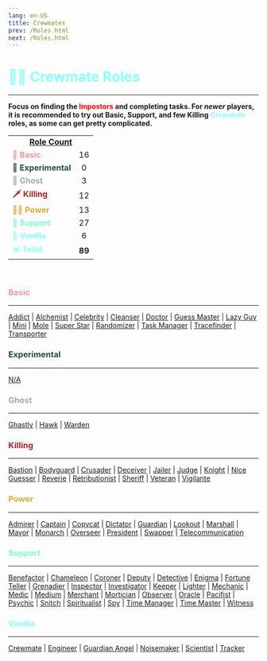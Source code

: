 ```yaml
---
lang: en-US
title: Crewmates
prev: /Roles.html
next: /Roles.html
---
```


# <font color="#8cffff">🦸‍♂️ <b>Crewmate Roles</b></font>
---

<b>Focus on finding the <font color=red>Impostors</font> and completing tasks. For <i>newer</i> players, it is recommended to try out Basic, Support, and few Killing <font color=#8cffff>Crewmate</font> roles, as some can get pretty complicated.</b><br>

<table>
<tr>
<td colspan="2" align="center"><b><u>Role Count</u></b></td>
</tr>
<tr>
<td><font color=#e69c9c><b>🧒 Basic</b></font></td>
<td align="center">16</td>
</tr>

<tr>
<td><font color=#224c4d><b>🚧 Experimental</b></font></td>
<td align="center">0</td>
</tr>

<tr>
<td><font color=#9bacb2><b>👻 Ghost</b></font></td>
<td align="center">3</td>
</tr>

<tr>
<td><font color=#b22222><b>🗡️ Killing</b></font></td>
<td align="center">12</td>
</tr>

<tr>
<td><font color=#d4af37><b>🧑‍⚖️ Power</b></font></td>
<td align="center">13</td>
</tr>

<tr>
<td><font color=#7fffd4><b>🏥 Support</b></font></td>
<td align="center">27</td>
</tr>

<tr>
<td><font color=#8cffff><b>🍦 Vanilla</b></font></td>
<td align="center">6</td>
</tr>

<tr>
<td><font color=#8cffff><b>📊 Total:</b></font></td>
<td align="center"><b>89</b></td>
</tr>

</table>
<br>

### <font color=#e69c9c><b>Basic</b></font>
---
[Addict](/options/Crewmates/Basic/Addict.html) | [Alchemist](/options/Crewmates/Basic/Alchemist.html) | [Celebrity](/options/Crewmates/Basic/Celebrity.html) | [Cleanser](/options/Crewmates/Basic/Cleanser.html) | [Doctor](/options/Crewmates/Basic/Doctor.html) | [Guess Master](/options/Crewmates/Basic/GuessMaster.html) | [Lazy Guy](/options/Crewmates/Basic/LazyGuy.html) | [Mini](/options/Crewmates/Basic/Mini.html) | [Mole](/options/Crewmates/Basic/Mole.html) | [Super Star](/options/Crewmates/Basic/SuperStar.html) | [Randomizer](/options/Crewmates/Basic/Randomizer.html) | [Task Manager](/options/Crewmates/Basic/TaskManager.html) | [Tracefinder](/options/Crewmates/Basic/Tracefinder.html) | [Transporter](/options/Crewmates/Basic/Transporter.html)
<br>

### <font color=#224c4d><b>Experimental</b></font>
---
[N/A](#)

### <font color=#9bacb2><b>Ghost</b></font>
---
[Ghastly](/options/Crewmates/Ghost/Ghastly.html) | [Hawk](/options/Crewmates/Ghost/Hawk.html) | [Warden](/options/Crewmates/Ghost/Warden.html)

### <font color=#b22222><b>Killing</b></font>
---
[Bastion](/options/Crewmates/Killing/Bastion.html) | [Bodyguard](/options/Crewmates/Killing/Bodyguard.html) | [Crusader](/options/Crewmates/Killing/Crusader.html) | [Deceiver](/options/Crewmates/Killing/Deceiver.html) | [Jailer](/options/Crewmates/Killing/Jailer.html) | [Judge](/options/Crewmates/Killing/Judge.html) | [Knight](/options/Crewmates/Killing/Knight.html) | [Nice Guesser](/options/Crewmates/Killing/NiceGuesser.html) | [Reverie](/options/Crewmates/Killing/Reverie.html) | [Retributionist](/options/Crewmates/Killing/Retributionist.html) | [Sheriff](/options/Crewmates/Killing/Sheriff.html) | [Veteran](/options/Crewmates/Killing/Veteran.html) | [Vigilante](/options/Crewmates/Killing/Vigilante.html)
<br>

### <font color=#d4af37><b>Power</b></font>
---
[Admirer](/options/Crewmates/Power/Admirer.html) | [Captain](/options/Crewmates/Power/Captain.html) | [Copycat](/options/Crewmates/Power/Copycat.html) | [Dictator](/options/Crewmates/Power/Dictator.html) | [Guardian](/options/Crewmates/Power/Guardian.html) | [Lookout](/options/Crewmates/Power/Lookout.html) | [Marshall](/options/Crewmates/Power/Marshall.html) | [Mayor](/options/Crewmates/Power/Mayor.html) | [Monarch](/options/Crewmates/Power/Monarch.html) | [Overseer](/options/Crewmates/Power/Overseer.html) | [President](/options/Crewmates/Power/President.html) | [Swapper](/options/Crewmates/Power/Swapper.html) | [Telecommunication](/options/Crewmates/Power/Telecommunication.html)
<br>

### <font color=#7fffd4><b>Support</b></font>
---
[Benefactor](/options/Crewmates/Support/Benefactor.html) | [Chameleon](/options/Crewmates/Support/Chameleon.html) | [Coroner](/options/Crewmates/Support/Coroner.html) | [Deputy](/options/Crewmates/Support/Deputy.html) | [Detective](/options/Crewmates/Support/Detective.html) | [Enigma](/options/Crewmates/Support/Enigma.html) | [Fortune Teller](/options/Crewmates/Support/FortuneTeller.html) | [Grenadier](/options/Crewmates/Support/Grenadier.html) | [Inspector](/options/Crewmates/Support/Inspector.html) | [Investigator](/options/Crewmates/Support/Investigator.html) | [Keeper](/options/Crewmates/Support/Keeper.html) | [Lighter](/options/Crewmates/Support/Lighter.html) | [Mechanic](/options/Crewmates/Support/Mechanic.html) | [Medic](/options/Crewmates/Support/Medic.html) | [Medium](/options/Crewmates/Support/Medium.html) | [Merchant](/options/Crewmates/Support/Merchant.html) | [Mortician](/options/Crewmates/Support/Mortician.html) | [Observer](/options/Crewmates/Support/Observer.html) | [Oracle](/options/Crewmates/Support/Oracle.html) | [Pacifist](/options/Crewmates/Support/Pacifist.html) | [Psychic](/options/Crewmates/Support/Psychic.html) | [Snitch](/options/Crewmates/Support/Snitch.html) | [Spiritualist](/options/Crewmates/Support/Spiritualist.html) | [Spy](/options/Crewmates/Support/Spy.html) | [Time Manager](/options/Crewmates/Support/TimeManager.html) | [Time Master](/options/Crewmates/Support/TimeMaster.html) | [Witness](/options/Crewmates/Support/Witness.html)
<br>

### <font color=#8cffff><b>Vanilla</b></font>
---
[Crewmate](/options/Crewmates/Vanilla/Crewmate.html) | [Engineer](/options/Crewmates/Vanilla/Engineer.html) | [Guardian Angel](/options/Crewmates/Vanilla/GuardianAngel.html) | [Noisemaker](/options/Crewmates/Vanilla/Noisemaker.html) | [Scientist](/options/Crewmates/Vanilla/Scientist.html) | [Tracker](/options/Crewmates/Vanilla/Tracker.html)
<br>